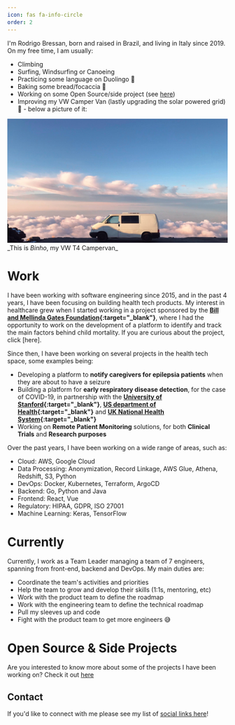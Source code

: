 ```yaml
---
icon: fas fa-info-circle
order: 2
---
```


I'm Rodrigo Bressan, born and raised in Brazil, and living in Italy since 2019. On my free time, I am usually:

- Climbing
- Surfing, Windsurfing or Canoeing
- Practicing some language on Duolingo 🦉
- Baking some bread/focaccia 🍞
- Working on some Open Source/side project (see <a href="/projects">here</a>)
- Improving my VW Camper Van (lastly upgrading the solar powered grid) 🚐 - below a picture of it:

<img src="/assets/img/about/binho.jpg"/>
_This is <i>Binho</i>, my VW T4 Campervan_


# Work

I have been working with software engineering since 2015, and in the past 4 years, I have been focusing on building health tech products. My interest in healthcare grew when I started working in a project sponsored by the <b>[Bill and Mellinda Gates Foundation](https://www.gatesfoundation.org/){:target="_blank"}</b>, where I had the opportunity to work on the development of a platform to identify and track the main factors behind child mortality. If you are curious about the project, click [here].

Since then, I have been working on several projects in the health tech space, some examples being:

- Developing a platform to <b>notify caregivers for epilepsia patients</b> when they are about to have a seizure
- Building a platform for <b>early respiratory disease detection</b>, for the case of COVID-19, in partnership with the <b>[University of Stanford](https://www.stanford.edu/){:target="_blank"}</b>, <b>[US department of Health](https://www.hhs.gov/){:target="_blank"}</b> and <b>[UK National Health System](https://www.nhs.uk/){:target="_blank"}</b>
- Working on <b>Remote Patient Monitoring</b> solutions, for both <b>Clinical Trials</b> and <b>Research purposes</b>

Over the past years, I have been working on a wide range of areas, such as:

- Cloud: AWS, Google Cloud
- Data Processing: Anonymization, Record Linkage, AWS Glue, Athena, Redshift, S3, Python
- DevOps: Docker, Kubernetes, Terraform, ArgoCD
- Backend: Go, Python and Java
- Frontend: React, Vue
- Regulatory: HIPAA, GDPR, ISO 27001
- Machine Learning: Keras, TensorFlow


# Currently

Currently, I work as a Team Leader managing a team of 7 engineers, spanning from front-end, backend and DevOps. My main duties are:

- Coordinate the team's activities and priorities
- Help the team to grow and develop their skills (1:1s, mentoring, etc)
- Work with the product team to define the roadmap
- Work with the engineering team to define the technical roadmap
- Pull my sleeves up and code
- Fight with the product team to get more engineers 😅


# Open Source & Side Projects

Are you interested to know more about some of the projects I have been working on? Check it out [here](/projects)

## Contact

If you'd like to connect with me please see my list of [social links here](/contact)!
